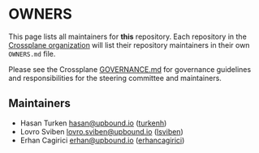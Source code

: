 # OWNERS

This page lists all maintainers for **this** repository. Each repository in the
[Crossplane organization](https://github.com/crossplane/) will list their
repository maintainers in their own `OWNERS.md` file.

Please see the Crossplane
[GOVERNANCE.md](https://github.com/crossplane/crossplane/blob/master/GOVERNANCE.md)
for governance guidelines and responsibilities for the steering committee and
maintainers.

## Maintainers

* Hasan Turken <hasan@upbound.io> ([turkenh](https://github.com/turkenh))
* Lovro Sviben <lovro.sviben@upbound.io> ([lsviben](https://github.com/lsviben)) 
* Erhan Cagirici <erhan@upbound.io> ([erhancagirici](https://github.com/erhancagirici))